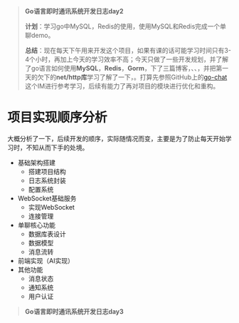 > **Go语言即时通讯系统开发日志day2**
>
> **计划**：学习go中MySQL，Redis的使用，使用MySQL和Redis完成一个单聊demo。
>
> **总结**：现在每天下午用来开发这个项目，如果有课的话可能学习时间只有3-4个小时，再加上今天的学习效率不高；今天只做了一些开发规划，并了解了go语言如何使用**MySQL**，**Redis**，**Gorm**，下了三篇博客，[]()、[]()、[]()，并把第一天的欠下的**net/http库**学习了解了一下，[]()。打算先参照GitHub上的[go-chat](https://github.com/kone-net/go-chat)这个IM进行参考学习，后续有能力了再对项目的模块进行优化和重构。

# 项目实现顺序分析

大概分析了一下，后续开发的顺序，实际随情况而变，主要是为了防止每天开始学习时，不知从而下手的处境。

- 基础架构搭建
  - 搭建项目结构
  - 日志系统封装
  - 配置系统
- WebSocket基础服务
  - 实现WebSocket
  - 连接管理
- 单聊核心功能
  - 数据库表设计
  - 数据模型
  - 消息流转
- 前端实现（AI实现）
- 其他功能
  - 消息状态
  - 通知系统
  - 用户认证

> **Go语言即时通讯系统开发日志day3**
